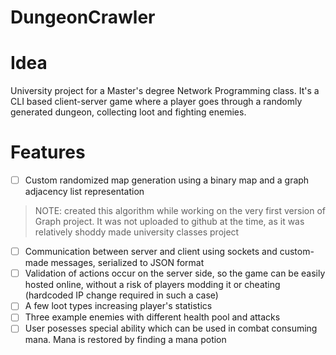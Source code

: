 # DungeonCrawler

# Idea

University project for a Master's degree Network Programming class. It's a CLI based client-server game where a player goes through a randomly generated dungeon, collecting loot and fighting enemies. 

# Features

- [ ] Custom randomized map generation using a binary map and a graph adjacency list representation
> NOTE: created this algorithm while working on the very first version of Graph project. It was not uploaded to github at the time, as it was relatively shoddy made university classes project
- [ ] Communication between server and client using sockets and custom-made messages, serialized to JSON format
- [ ] Validation of actions occur on the server side, so the game can be easily hosted online, without a risk of players modding it or cheating (hardcoded IP change required in such a case)
- [ ] A few loot types increasing player's statistics
- [ ] Three example enemies with different health pool and attacks
- [ ] User posesses special ability which can be used in combat consuming mana. Mana is restored by finding a mana potion
